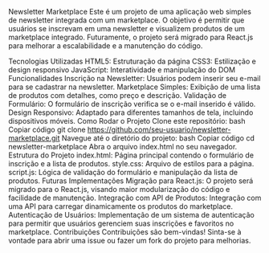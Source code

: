 Newsletter Marketplace
Este é um projeto de uma aplicação web simples de newsletter integrada com um marketplace. O objetivo é permitir que usuários se inscrevam em uma newsletter e visualizem produtos de um marketplace integrado. Futuramente, o projeto será migrado para React.js para melhorar a escalabilidade e a manutenção do código.

Tecnologias Utilizadas
HTML5: Estruturação da página
CSS3: Estilização e design responsivo
JavaScript: Interatividade e manipulação do DOM
Funcionalidades
Inscrição na Newsletter: Usuários podem inserir seu e-mail para se cadastrar na newsletter.
Marketplace Simples: Exibição de uma lista de produtos com detalhes, como preço e descrição.
Validação de Formulário: O formulário de inscrição verifica se o e-mail inserido é válido.
Design Responsivo: Adaptado para diferentes tamanhos de tela, incluindo dispositivos móveis.
Como Rodar o Projeto
Clone este repositório:
bash
Copiar código
git clone https://github.com/seu-usuario/newsletter-marketplace.git
Navegue até o diretório do projeto:
bash
Copiar código
cd newsletter-marketplace
Abra o arquivo index.html no seu navegador.
Estrutura do Projeto
index.html: Página principal contendo o formulário de inscrição e a lista de produtos.
style.css: Arquivo de estilos para a página.
script.js: Lógica de validação do formulário e manipulação da lista de produtos.
Futuras Implementações
Migração para React.js: O projeto será migrado para o React.js, visando maior modularização do código e facilidade de manutenção.
Integração com API de Produtos: Integração com uma API para carregar dinamicamente os produtos do marketplace.
Autenticação de Usuários: Implementação de um sistema de autenticação para permitir que usuários gerenciem suas inscrições e favoritos no marketplace.
Contribuições
Contribuições são bem-vindas! Sinta-se à vontade para abrir uma issue ou fazer um fork do projeto para melhorias.

